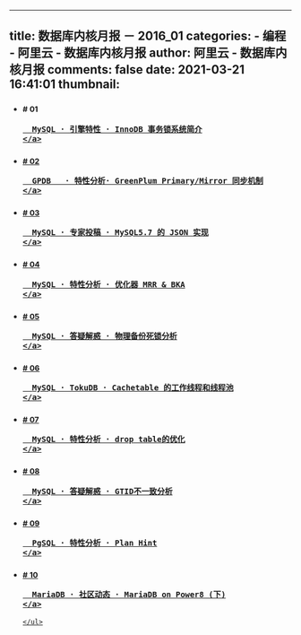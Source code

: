 
---
title: 数据库内核月报 － 2016_01
categories: 
    - 编程
    - 阿里云 - 数据库内核月报
author: 阿里云 - 数据库内核月报
comments: false
date: 2021-03-21 16:41:01
thumbnail: 
---

<div>   
<ul class="posts">
      
<li>
  <h3>
    <small class="datetime muted" data-time="2016-01-01 00:00:00 +0800"># 01 </small>
    <a href="http://mysql.taobao.org/monthly/2016/01/01/" target="_blank">
      
      MySQL · 引擎特性 · InnoDB 事务锁系统简介
    </a>
  </h3>
</li>

<li>
  <h3>
    <small class="datetime muted" data-time="2016-01-02 00:00:00 +0800"># 02 </small>
    <a href="http://mysql.taobao.org/monthly/2016/01/02/" target="_blank">
      
      GPDB   · 特性分析· GreenPlum Primary/Mirror 同步机制
    </a>
  </h3>
</li>

<li>
  <h3>
    <small class="datetime muted" data-time="2016-01-03 00:00:00 +0800"># 03 </small>
    <a href="http://mysql.taobao.org/monthly/2016/01/03/" target="_blank">
      
      MySQL · 专家投稿 · MySQL5.7 的 JSON 实现
    </a>
  </h3>
</li>

<li>
  <h3>
    <small class="datetime muted" data-time="2016-01-04 00:00:00 +0800"># 04 </small>
    <a href="http://mysql.taobao.org/monthly/2016/01/04/" target="_blank">
      
      MySQL · 特性分析 · 优化器 MRR & BKA
    </a>
  </h3>
</li>

<li>
  <h3>
    <small class="datetime muted" data-time="2016-01-05 00:00:00 +0800"># 05 </small>
    <a href="http://mysql.taobao.org/monthly/2016/01/05/" target="_blank">
      
      MySQL · 答疑解惑 · 物理备份死锁分析
    </a>
  </h3>
</li>

<li>
  <h3>
    <small class="datetime muted" data-time="2016-01-06 00:00:00 +0800"># 06 </small>
    <a href="http://mysql.taobao.org/monthly/2016/01/06/" target="_blank">
      
      MySQL · TokuDB · Cachetable 的工作线程和线程池
    </a>
  </h3>
</li>

<li>
  <h3>
    <small class="datetime muted" data-time="2016-01-07 00:00:00 +0800"># 07 </small>
    <a href="http://mysql.taobao.org/monthly/2016/01/07/" target="_blank">
      
      MySQL · 特性分析 · drop table的优化
    </a>
  </h3>
</li>

<li>
  <h3>
    <small class="datetime muted" data-time="2016-01-08 00:00:00 +0800"># 08 </small>
    <a href="http://mysql.taobao.org/monthly/2016/01/08/" target="_blank">
      
      MySQL · 答疑解惑 · GTID不一致分析
    </a>
  </h3>
</li>

<li>
  <h3>
    <small class="datetime muted" data-time="2016-01-09 00:00:00 +0800"># 09 </small>
    <a href="http://mysql.taobao.org/monthly/2016/01/09/" target="_blank">
      
      PgSQL · 特性分析 · Plan Hint
    </a>
  </h3>
</li>

<li>
  <h3>
    <small class="datetime muted" data-time="2016-01-10 00:00:00 +0800"># 10 </small>
    <a href="http://mysql.taobao.org/monthly/2016/01/10/" target="_blank">
      
      MariaDB · 社区动态 · MariaDB on Power8 (下)
    </a>
  </h3>
</li>


    </ul>

    
</div>
            